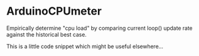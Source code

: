 # ArduinoCPUmeter
Empirically determine "cpu load" by comparing current loop() update rate against the historical best case.

This is a little code snippet which might be useful elsewhere...

